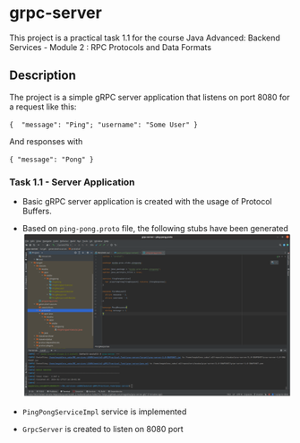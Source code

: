 # grpc-server
This project is a practical task 1.1 for the course Java Advanced: Backend Services - Module 2 : RPC Protocols and Data Formats


## Description

The project is a simple gRPC server application that listens on port 8080 for a request like this:

`{ 
    "message": "Ping";
    "username": "Some User"
}`

And responses with

`{
"message": "Pong"
}`

### Task 1.1 - Server Application
 - Basic gRPC server application is created with the usage of Protocol Buffers.
 - Based on `ping-pong.proto` file, the following stubs have been generated
![Generated stubs](images/task1-grpc-server-generated-stubs.png)

 - `PingPongServiceImpl` service is implemented
 - `GrpcServer` is created to listen on 8080 port